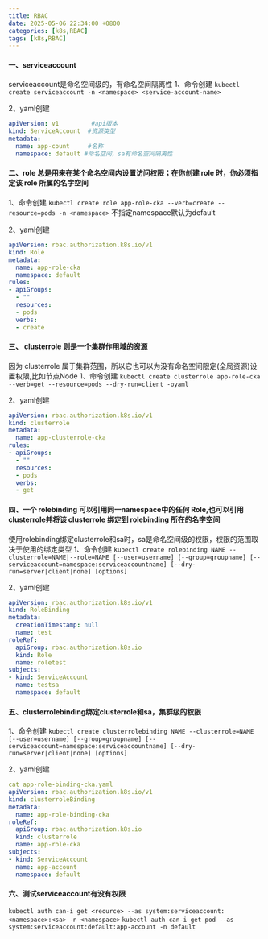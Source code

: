```yaml
---
title: RBAC
date: 2025-05-06 22:34:00 +0800
categories: [k8s,RBAC]
tags: [k8s,RBAC]
---
```


#### 一、serviceaccount
serviceaccount是命名空间级的，有命名空间隔离性
1、命令创建
`kubectl create serviceaccount -n <namespace> <service-account-name>`

2、yaml创建
```yaml
apiVersion: v1   	   #api版本
kind: ServiceAccount  #资源类型
metadata:
  name: app-count  	  #名称
  namespace: default #命名空间，sa有命名空间隔离性
```

#### 二、role 总是用来在某个命名空间内设置访问权限；在你创建 role 时，你必须指定该 role 所属的名字空间
1、命令创建
`kubectl create role app-role-cka --verb=create --resource=pods -n <namespace>`  不指定namespace默认为default

2、yaml创建
```yaml
apiVersion: rbac.authorization.k8s.io/v1
kind: Role
metadata:
  name: app-role-cka
  namespace: default
rules:
- apiGroups:
  - ""
  resources:
  - pods
  verbs:
  - create
```

#### 三、 clusterrole 则是一个集群作用域的资源
因为 clusterrole 属于集群范围，所以它也可以为没有命名空间限定(全局资源)设置权限,比如节点Node
1、命令创建
`kubectl create clusterrole app-role-cka --verb=get --resource=pods --dry-run=client -oyaml`

2、yaml创建
```yaml
apiVersion: rbac.authorization.k8s.io/v1
kind: clusterrole
metadata:
  name: app-clusterrole-cka
rules:
- apiGroups:
  - ""
  resources:
  - pods
  verbs:
  - get
```

#### 四、一个 rolebinding 可以引用同一namespace中的任何 Role,也可以引用 clusterrole并将该 clusterrole 绑定到 rolebinding 所在的名字空间
使用rolebinding绑定clusterrole和sa时，sa是命名空间级的权限，权限的范围取决于使用的绑定类型
1、命令创建
`kubectl create rolebinding NAME --clusterrole=NAME|--role=NAME [--user=username] [--group=groupname]
[--serviceaccount=namespace:serviceaccountname] [--dry-run=server|client|none] [options]`

2、yaml创建
```yaml
apiVersion: rbac.authorization.k8s.io/v1
kind: RoleBinding
metadata:
  creationTimestamp: null
  name: test
roleRef:
  apiGroup: rbac.authorization.k8s.io
  kind: Role
  name: roletest
subjects:
- kind: ServiceAccount
  name: testsa
  namespace: default
```

#### 五、clusterrolebinding绑定clusterrole和sa，集群级的权限
1、命令创建
`kubectl create clusterrolebinding NAME --clusterrole=NAME [--user=username] [--group=groupname]
[--serviceaccount=namespace:serviceaccountname] [--dry-run=server|client|none] [options]`

2、yaml创建
```yaml
cat app-role-binding-cka.yaml 
apiVersion: rbac.authorization.k8s.io/v1
kind: clusterroleBinding
metadata:
  name: app-role-binding-cka
roleRef:
  apiGroup: rbac.authorization.k8s.io
  kind: clusterrole
  name: app-role-cka
subjects:
- kind: ServiceAccount
  name: app-account
  namespace: default
```

#### 六、测试serviceaccount有没有权限

`kubectl auth can-i get <reource> --as system:serviceaccount:<namespace>:<sa> -n <namespace>`
`kubectl auth can-i get pod --as system:serviceaccount:default:app-account -n default`
